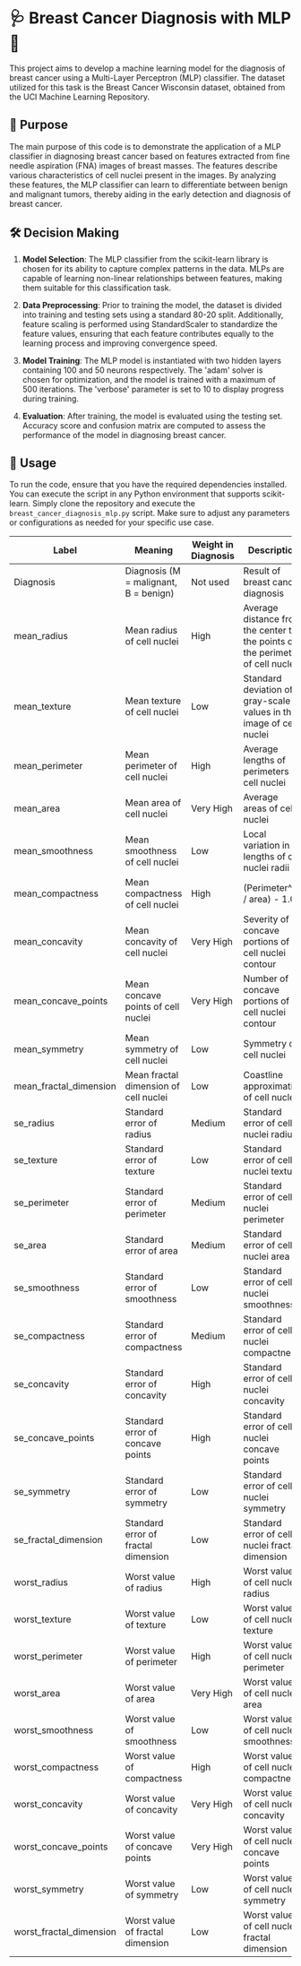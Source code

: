 # 🩺 Breast Cancer Diagnosis with MLP 🧠

This project aims to develop a machine learning model for the diagnosis of breast cancer using a Multi-Layer Perceptron (MLP) classifier. The dataset utilized for this task is the Breast Cancer Wisconsin dataset, obtained from the UCI Machine Learning Repository.

## 🎯 Purpose

The main purpose of this code is to demonstrate the application of a MLP classifier in diagnosing breast cancer based on features extracted from fine needle aspiration (FNA) images of breast masses. The features describe various characteristics of cell nuclei present in the images. By analyzing these features, the MLP classifier can learn to differentiate between benign and malignant tumors, thereby aiding in the early detection and diagnosis of breast cancer.

## 🛠️ Decision Making

1. **Model Selection**: The MLP classifier from the scikit-learn library is chosen for its ability to capture complex patterns in the data. MLPs are capable of learning non-linear relationships between features, making them suitable for this classification task.

2. **Data Preprocessing**: Prior to training the model, the dataset is divided into training and testing sets using a standard 80-20 split. Additionally, feature scaling is performed using StandardScaler to standardize the feature values, ensuring that each feature contributes equally to the learning process and improving convergence speed.

3. **Model Training**: The MLP model is instantiated with two hidden layers containing 100 and 50 neurons respectively. The 'adam' solver is chosen for optimization, and the model is trained with a maximum of 500 iterations. The 'verbose' parameter is set to 10 to display progress during training.

4. **Evaluation**: After training, the model is evaluated using the testing set. Accuracy score and confusion matrix are computed to assess the performance of the model in diagnosing breast cancer.

## 🚀 Usage

To run the code, ensure that you have the required dependencies installed. You can execute the script in any Python environment that supports scikit-learn. Simply clone the repository and execute the `breast_cancer_diagnosis_mlp.py` script. Make sure to adjust any parameters or configurations as needed for your specific use case.

| Label                     | Meaning                                   | Weight in Diagnosis | Description                                           |
|---------------------------|-------------------------------------------|---------------------|-------------------------------------------------------|
| Diagnosis                 | Diagnosis (M = malignant, B = benign)    | Not used            | Result of breast cancer diagnosis                     |
| mean_radius               | Mean radius of cell nuclei               | High                | Average distance from the center to the points on the perimeter of cell nuclei                    |
| mean_texture              | Mean texture of cell nuclei              | Low                 | Standard deviation of gray-scale values in the image of cell nuclei                             |
| mean_perimeter            | Mean perimeter of cell nuclei            | High                | Average lengths of perimeters of cell nuclei                                  |
| mean_area                 | Mean area of cell nuclei                 | Very High           | Average areas of cell nuclei                                        |
| mean_smoothness           | Mean smoothness of cell nuclei           | Low                 | Local variation in lengths of cell nuclei radii                                |
| mean_compactness          | Mean compactness of cell nuclei          | High                | (Perimeter^2 / area) - 1.0                                                 |
| mean_concavity            | Mean concavity of cell nuclei            | Very High           | Severity of concave portions of cell nuclei contour                                       |
| mean_concave_points       | Mean concave points of cell nuclei       | Very High           | Number of concave portions of cell nuclei contour                              |
| mean_symmetry             | Mean symmetry of cell nuclei             | Low                 | Symmetry of cell nuclei                                               |
| mean_fractal_dimension    | Mean fractal dimension of cell nuclei    | Low                 | Coastline approximation of cell nuclei                                |
| se_radius                 | Standard error of radius                 | Medium              | Standard error of cell nuclei radius                                   |
| se_texture                | Standard error of texture                | Low                 | Standard error of cell nuclei texture                                   |
| se_perimeter              | Standard error of perimeter              | Medium              | Standard error of cell nuclei perimeter                               |
| se_area                   | Standard error of area                   | Medium              | Standard error of cell nuclei area                                      |
| se_smoothness             | Standard error of smoothness             | Low                 | Standard error of cell nuclei smoothness                              |
| se_compactness            | Standard error of compactness            | Medium              | Standard error of cell nuclei compactness                            |
| se_concavity              | Standard error of concavity              | High                | Standard error of cell nuclei concavity                            |
| se_concave_points         | Standard error of concave points         | High                | Standard error of cell nuclei concave points                       |
| se_symmetry               | Standard error of symmetry               | Low                 | Standard error of cell nuclei symmetry                              |
| se_fractal_dimension      | Standard error of fractal dimension      | Low                 | Standard error of cell nuclei fractal dimension                     |
| worst_radius              | Worst value of radius                    | High                | Worst value of cell nuclei radius                                       |
| worst_texture             | Worst value of texture                   | Low                 | Worst value of cell nuclei texture                                   |
| worst_perimeter           | Worst value of perimeter                 | High                | Worst value of cell nuclei perimeter                                   |
| worst_area                | Worst value of area                      | Very High           | Worst value of cell nuclei area                                        |
| worst_smoothness          | Worst value of smoothness                | Low                 | Worst value of cell nuclei smoothness                                   |
| worst_compactness         | Worst value of compactness               | High                | Worst value of cell nuclei compactness                                 |
| worst_concavity           | Worst value of concavity                 | Very High           | Worst value of cell nuclei concavity                                   |
| worst_concave_points      | Worst value of concave points            | Very High           | Worst value of cell nuclei concave points                              |
| worst_symmetry            | Worst value of symmetry                  | Low                 | Worst value of cell nuclei symmetry                                    |
| worst_fractal_dimension   | Worst value of fractal dimension         | Low                 | Worst value of cell nuclei fractal dimension                           |


